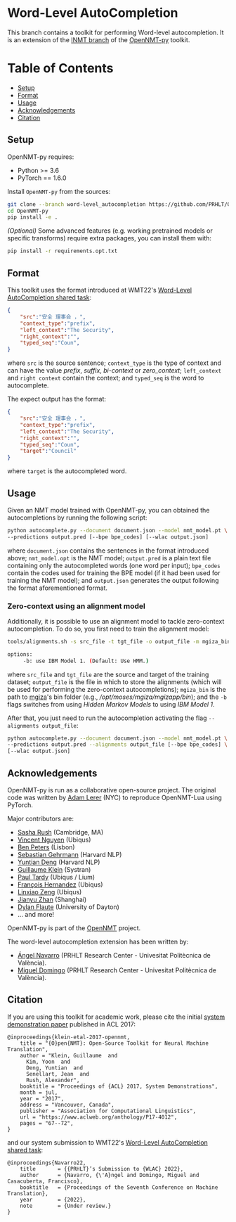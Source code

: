 # Word-Level AutoCompletion
This branch contains a toolkit for performing Word-level autocompletion. It is an extension of the [INMT branch](https://github.com/PRHLT/OpenNMT-py/tree/inmt) of the [OpenNMT-py](https://github.com/OpenNMT/OpenNMT-py) toolkit.

Table of Contents
=================
  * [Setup](#setup)
  * [Format](#format)
  * [Usage](#usage)
  * [Acknowledgements](#acknowledgements)
  * [Citation](#citation)

## Setup

OpenNMT-py requires:

- Python >= 3.6
- PyTorch == 1.6.0

Install `OpenNMT-py` from the sources:
```bash
git clone --branch word-level_autocompletion https://github.com/PRHLT/OpenNMT-py/
cd OpenNMT-py
pip install -e .
```
*(Optional)* Some advanced features (e.g. working pretrained models or specific transforms) require extra packages, you can install them with:

```bash
pip install -r requirements.opt.txt
```

## Format
This toolkit uses the format introduced at WMT22's [Word-Level AutoCompletion shared task](https://statmt.org/wmt22/word-autocompletion.html):

```json
{
    "src":"安全 理事会 ，",
    "context_type":"prefix",
    "left_context":"The Security",
    "right_context":"",
    "typed_seq":"Coun",
}
```

where `src` is the source sentence; `context_type` is the type of context and can have the value *prefix*, *suffix*, *bi-context* or *zero_context*; `left_context` and `right context` contain the context; and `typed_seq` is the word to autocomplete.

The expect output has the format:

```json
{
    "src":"安全 理事会 ，",
    "context_type":"prefix",
    "left_context":"The Security",
    "right_context":"",
    "typed_seq":"Coun",
    "target":"Council"
}
```

where `target` is the autocompleted word.

## Usage
Given an NMT model trained with OpenNMT-py, you can obtained the autocompletions by running the following script:

```bash
python autocomplete.py --document document.json --model nmt_model.pt \
--predictions output.pred [--bpe bpe_codes] [--wlac output.json]
```

where `document.json` contains the sentences in the format introduced above; `nmt_model.opt` is the NMT model; `output.pred` is a plain text file containing only the autocompleted words (one word per input); `bpe_codes` contain the codes used for training the BPE model (if it had been used for training the NMT model); and `output.json` generates the output following the format aforementioned format.

### Zero-context using an alignment model
Additionally, it is possible to use an alignment model to tackle zero-context autocompletion. To do so, you first need to train the alignment model:

```bash
tools/alignments.sh -s src_file -t tgt_file -o output_file -m mgiza_bin {options}

options:
     -b: use IBM Model 1. (Default: Use HMM.)
```

where `src_file` and `tgt_file` are the source and target of the training dataset; `output_file` is the file in which to store the alignments (which will be used for performing the zero-context autocompletions); `mgiza_bin` is the path to [mgiza](https://github.com/moses-smt/mgiza)'s bin folder (e.g., */opt/moses/mgiza/mgizapp/bin*); and the `-b` flags switches from using *Hidden Markov Models* to using *IBM Model 1*.

After that, you just need to run the autocompletion activating the flag `--alignments output_file`:

```bash
python autocomplete.py --document document.json --model nmt_model.pt \
--predictions output.pred --alignments output_file [--bpe bpe_codes] \
[--wlac output.json]
```

## Acknowledgements

OpenNMT-py is run as a collaborative open-source project.
The original code was written by [Adam Lerer](http://github.com/adamlerer) (NYC) to reproduce OpenNMT-Lua using PyTorch.

Major contributors are:
* [Sasha Rush](https://github.com/srush) (Cambridge, MA)
* [Vincent Nguyen](https://github.com/vince62s) (Ubiqus)
* [Ben Peters](http://github.com/bpopeters) (Lisbon)
* [Sebastian Gehrmann](https://github.com/sebastianGehrmann) (Harvard NLP)
* [Yuntian Deng](https://github.com/da03) (Harvard NLP)
* [Guillaume Klein](https://github.com/guillaumekln) (Systran)
* [Paul Tardy](https://github.com/pltrdy) (Ubiqus / Lium)
* [François Hernandez](https://github.com/francoishernandez) (Ubiqus)
* [Linxiao Zeng](https://github.com/Zenglinxiao) (Ubiqus)
* [Jianyu Zhan](http://github.com/jianyuzhan) (Shanghai)
* [Dylan Flaute](http://github.com/flauted) (University of Dayton)
* ... and more!

OpenNMT-py is part of the [OpenNMT](https://opennmt.net/) project.

The word-level autocompletion extension has been written by:
* [Ángel Navarro](https://github.com/angelnm) (PRHLT Research Center - Univesitat Politècnica de València).
* [Miguel Domingo](https://github.com/midobal) (PRHLT Research Center - Univesitat Politècnica de València).

## Citation

If you are using this toolkit for academic work, please cite the initial [system demonstration paper](https://www.aclweb.org/anthology/P17-4012) published in ACL 2017:

```
@inproceedings{klein-etal-2017-opennmt,
    title = "{O}pen{NMT}: Open-Source Toolkit for Neural Machine Translation",
    author = "Klein, Guillaume  and
      Kim, Yoon  and
      Deng, Yuntian  and
      Senellart, Jean  and
      Rush, Alexander",
    booktitle = "Proceedings of {ACL} 2017, System Demonstrations",
    month = jul,
    year = "2017",
    address = "Vancouver, Canada",
    publisher = "Association for Computational Linguistics",
    url = "https://www.aclweb.org/anthology/P17-4012",
    pages = "67--72",
}
```

and our system submission to WMT22's [Word-Level AutoCompletion shared task](https://statmt.org/wmt22/word-autocompletion.html):

```
@inproceedings{Navarro22,
	title 		= {{PRHLT}’s Submission to {WLAC} 2022},
	author		= {Navarro, {\'A}ngel and Domingo, Miguel and Casacuberta, Francisco},
	booktitle 	= {Proceedings of the Seventh Conference on Machine Translation},
	year 		= {2022},
	note 		= {Under review.}
}
```
